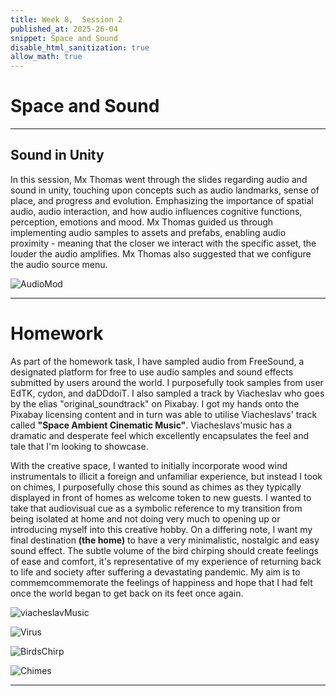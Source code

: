 ```yaml
---
title: Week 8,  Session 2
published_at: 2025-26-04
snippet: Space and Sound
disable_html_sanitization: true
allow_math: true
---
```


# Space and Sound 

---

## Sound in Unity

In this session, Mx Thomas went through the slides regarding audio and sound in unity, touching upon concepts such as audio landmarks, sense of place, and progress and evolution. Emphasizing the importance of spatial audio, audio interaction, and how audio influences cognitive functions, perception, emotions and mood. Mx Thomas guided us through implementing audio samples to assets and prefabs, enabling audio proximity - meaning that the closer we interact with the specific asset, the louder the audio amplifies. Mx Thomas also suggested that we configure the audio source menu.  

![AudioMod](/w01s1/Audio%20Mod.png)

--- 

# Homework 

As part of the homework task, I have sampled audio from FreeSound, a designated platform for free to use audio samples and sound effects submitted by users around the world. I purposefully took samples from user EdTK, cydon, and daDDdoiT. I also sampled a track by Viacheslav who goes by the elias "original_soundtrack" on Pixabay. I got my hands onto the Pixabay licensing content and in turn was able to utilise Viacheslavs' track called **"Space Ambient Cinematic Music"**. Viacheslavs'music has a dramatic and desperate feel which excellently encapsulates the feel and tale that I'm looking to showcase. 

With the creative space, I wanted to initially incorporate wood wind instrumentals to illicit a foreign and unfamiliar experience, but instead I took on chimes, I purposefully chose this sound as chimes as they typically displayed in front of homes as welcome token to new guests. I wanted to take that audiovisual cue as a symbolic reference to my transition from being isolated at home and not doing very much to opening up or introducing myself into this creative hobby. On a differing note, I want my final destination **(the home)** to have a very minimalistic, nostalgic and easy sound effect. The subtle volume of the bird chirping should create feelings of ease and comfort, it's representative of my experience of returning back to life and society after suffering a devastating pandemic. My aim is to commemcommemorate the feelings of happiness and hope that I had felt once the world began to get back on its feet once again.


![viacheslavMusic](/w01s1/CityScapeMusic.png)

![Virus](/w01s1/Alien%20Morphing.png)

![BirdsChirp](/w01s1/Birds%20Chirping.png)

![Chimes](/w01s1/Chimes.png)

--- 


